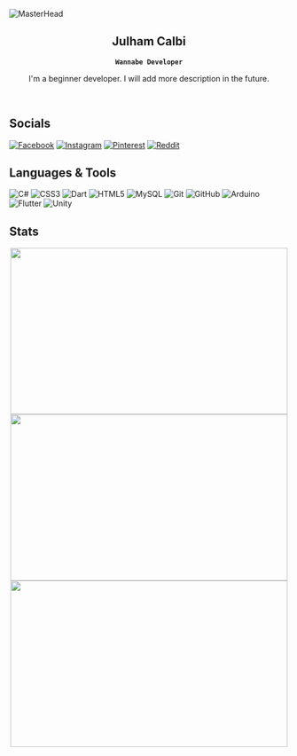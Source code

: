 ![MasterHead](https://user-images.githubusercontent.com/115386517/225841791-e6eb2fcf-6de1-45ec-a5e8-0c321f0af245.gif)

<div align="center">

## Julham Calbi
**`Wannabe Developer`**

I'm a beginner developer. I will add more description in the future.

</div>
<br/>

## Socials
[![Facebook](https://img.shields.io/badge/Facebook-%231877F2.svg?logo=Facebook&logoColor=white)](https://facebook.com/justcallmejul) [![Instagram](https://img.shields.io/badge/Instagram-%23E4405F.svg?logo=Instagram&logoColor=white)](https://instagram.com/kaizeelsama) [![Pinterest](https://img.shields.io/badge/Pinterest-%23E60023.svg?logo=Pinterest&logoColor=white)](https://pinterest.com/julwassup) [![Reddit](https://img.shields.io/badge/Reddit-%23FF4500.svg?logo=Reddit&logoColor=white)](https://reddit.com/user/GodtierKaizeel) 

## Languages & Tools
![C#](https://img.shields.io/badge/c%23-%23239120.svg?style=for-the-badge&logo=csharp&logoColor=white) ![CSS3](https://img.shields.io/badge/css3-%231572B6.svg?style=for-the-badge&logo=css3&logoColor=white) ![Dart](https://img.shields.io/badge/dart-%230175C2.svg?style=for-the-badge&logo=dart&logoColor=white) ![HTML5](https://img.shields.io/badge/html5-%23E34F26.svg?style=for-the-badge&logo=html5&logoColor=white) ![MySQL](https://img.shields.io/badge/mysql-4479A1.svg?style=for-the-badge&logo=mysql&logoColor=white) ![Git](https://img.shields.io/badge/git-%23F05033.svg?style=for-the-badge&logo=git&logoColor=white) ![GitHub](https://img.shields.io/badge/github-%23121011.svg?style=for-the-badge&logo=github&logoColor=white) ![Arduino](https://img.shields.io/badge/-Arduino-00979D?style=for-the-badge&logo=Arduino&logoColor=white) ![Flutter](https://img.shields.io/badge/Flutter-%2302569B.svg?style=for-the-badge&logo=Flutter&logoColor=white) ![Unity](https://img.shields.io/badge/unity-%23000000.svg?style=for-the-badge&logo=unity&logoColor=white)
## Stats
<div align="center">
  <img src="https://github-readme-stats.vercel.app/api?username=calbijul&theme=dark&hide_border=true&include_all_commits=false&count_private=true" width="500" height="300" />
  <img src="https://github-readme-streak-stats.herokuapp.com/?user=calbijul&theme=dark&hide_border=true" width="500" height="300" /><br/>
  <img src="https://github-readme-stats.vercel.app/api/top-langs/?username=calbijul&theme=dark&hide_border=true&include_all_commits=false&count_private=true&layout=compact" width="500" height="300" />
</div>

<!-- Proudly created with GPRM ( https://gprm.itsvg.in ) -->
